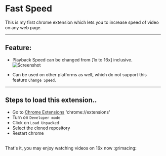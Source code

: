 # Fast Speed
This is my first chrome extension which lets you to increase speed of video on any web page. <br/>
___
Feature: 
---
+ Playback Speed can be changed from [1x to 16x] inclusive.
![Screenshot](https://user-images.githubusercontent.com/32870271/116110453-5340d480-a6d3-11eb-8e98-c0ef4f8dc3e5.png)

+ Can be used on other platforms as well, which do not support this feature ```Change Speed```. 
___
Steps to load this extension.. 
---
+ Go to [Chrome Extensions](chrome://extensions) 'chrome://extensions'
+ Turn on ```Developer mode```
+ Click on ```Load Unpacked``` 
+ Select the cloned repository
+ Restart chrome
<br/>
That's it, you may enjoy watching videos on 16x now :grimacing:

